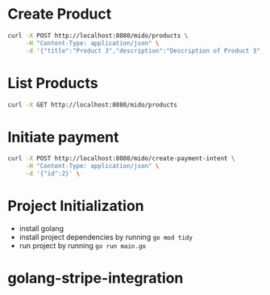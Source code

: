 # Create Product

```bash
curl -X POST http://localhost:8080/mido/products \
     -H "Content-Type: application/json" \
     -d '{"title":"Product 3","description":"Description of Product 3","price":400.50}' \

```

# List Products

```bash
curl -X GET http://localhost:8080/mido/products
```

# Initiate payment

```bash
curl -X POST http://localhost:8080/mido/create-payment-intent \
     -H "Content-Type: application/json" \
     -d '{"id":2}' \


```

# Project Initialization

- install golang
- install project dependencies by running `go mod tidy`
- run project by running `go run main.go`
# golang-stripe-integration
